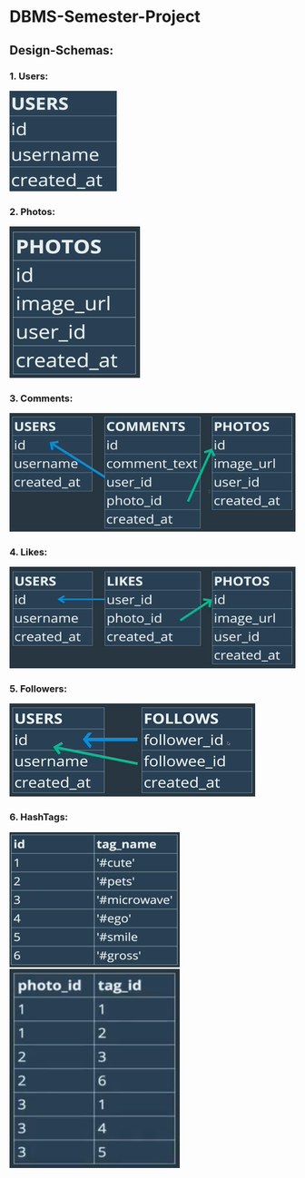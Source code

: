 # DBMS-Semester-Project

## Design-Schemas:

### 1. Users:

<img src="Schema Designs/User Schema.png" alt="User Schema Design">

### 2. Photos:
<img src="Schema Designs/Photos Schema.png" alt="Photos Schema Design">


### 3. Comments:

<img src="Schema Designs/Comments Schema.png" alt="Comments Schema Design">

### 4. Likes:

<img src="Schema Designs/Likes Schema.png" alt="Likes Schema Design">

### 5. Followers:

<img src="Schema Designs/Followers Schema.png" alt="Followers Schema Design">

### 6. HashTags:

<img src="Schema Designs/Tags Schema.png" alt="Hashtags Schema Design" width="300"> 
<img src="Schema Designs/Photo Tags Schema.png" alt="User Schema Design" width="300">


